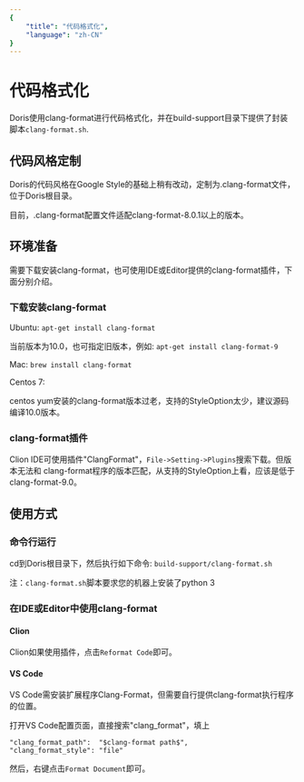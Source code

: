 ```yaml
---
{
    "title": "代码格式化",
    "language": "zh-CN"
}
---
```


<!-- 
Licensed to the Apache Software Foundation (ASF) under one
or more contributor license agreements.  See the NOTICE file
distributed with this work for additional information
regarding copyright ownership.  The ASF licenses this file
to you under the Apache License, Version 2.0 (the
"License"); you may not use this file except in compliance
with the License.  You may obtain a copy of the License at

  http://www.apache.org/licenses/LICENSE-2.0

Unless required by applicable law or agreed to in writing,
software distributed under the License is distributed on an
"AS IS" BASIS, WITHOUT WARRANTIES OR CONDITIONS OF ANY
KIND, either express or implied.  See the License for the
specific language governing permissions and limitations
under the License.
-->

# 代码格式化
Doris使用clang-format进行代码格式化，并在build-support目录下提供了封装脚本`clang-format.sh`.

## 代码风格定制
Doris的代码风格在Google Style的基础上稍有改动，定制为.clang-format文件，位于Doris根目录。

目前，.clang-format配置文件适配clang-format-8.0.1以上的版本。

## 环境准备
需要下载安装clang-format，也可使用IDE或Editor提供的clang-format插件，下面分别介绍。

### 下载安装clang-format
Ubuntu: `apt-get install clang-format` 

当前版本为10.0，也可指定旧版本，例如: `apt-get install clang-format-9`

Mac: `brew install clang-format`

Centos 7: 

centos yum安装的clang-format版本过老，支持的StyleOption太少，建议源码编译10.0版本。

### clang-format插件
Clion IDE可使用插件"ClangFormat"，`File->Setting->Plugins`搜索下载。但版本无法和
clang-format程序的版本匹配，从支持的StyleOption上看，应该是低于clang-format-9.0。

## 使用方式

### 命令行运行
cd到Doris根目录下，然后执行如下命令:
`build-support/clang-format.sh`

注：`clang-format.sh`脚本要求您的机器上安装了python 3

### 在IDE或Editor中使用clang-format
#### Clion
Clion如果使用插件，点击`Reformat Code`即可。
#### VS Code
VS Code需安装扩展程序Clang-Format，但需要自行提供clang-format执行程序的位置。

打开VS Code配置页面，直接搜索"clang_format"，填上

```
"clang_format_path":  "$clang-format path$",
"clang_format_style": "file"
```

然后，右键点击`Format Document`即可。
